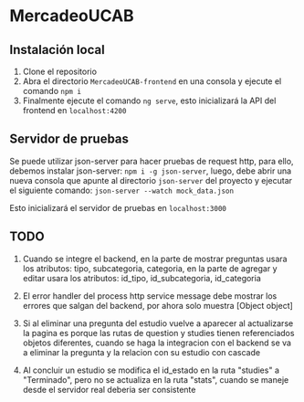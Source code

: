 # MercadeoUCAB

## Instalación local
1. Clone el repositorio
2. Abra el directorio `MercadeoUCAB-frontend` en una consola y ejecute el comando `npm i`
3. Finalmente ejecute el comando `ng serve`, esto inicializará la API del frontend en `localhost:4200`

## Servidor de pruebas
 Se puede utilizar json-server para hacer pruebas de request http, para ello, debemos instalar json-server: `npm i -g json-server`, luego, debe abrir una nueva consola que apunte al directorio `json-server` del proyecto y ejecutar el siguiente comando:
 ```json-server --watch mock_data.json```
 
 Esto inicializará el servidor de pruebas en `localhost:3000`

## TODO
1. Cuando se integre el backend, en la parte de mostrar preguntas usara los atributos: tipo, subcategoria, categoria, en la parte de agregar y editar usara los atributos: id_tipo, id_subcategoria, id_categoria

2. El error handler del process http service message debe mostrar los errores que salgan del backend, por ahora solo muestra [Object object]

3. Si al eliminar una pregunta del estudio vuelve a aparecer al actualizarse la pagina es porque las rutas de question y studies tienen referenciados objetos diferentes, cuando se haga la integracion con el backend se va a eliminar la pregunta y la relacion con su estudio con cascade

4. Al concluir un estudio se modifica el id_estado en la ruta "studies" a "Terminado", pero no se actualiza en la ruta "stats", cuando se maneje desde el servidor real deberia ser consistente